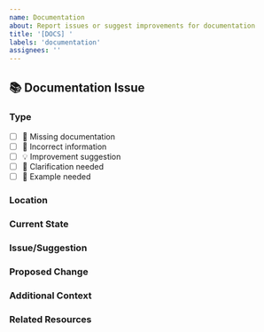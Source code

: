 ```yaml
---
name: Documentation
about: Report issues or suggest improvements for documentation
title: '[DOCS] '
labels: 'documentation'
assignees: ''
---
```


## 📚 Documentation Issue

### Type
- [ ] 📝 Missing documentation
- [ ] 🔧 Incorrect information
- [ ] 💡 Improvement suggestion
- [ ] 🤔 Clarification needed
- [ ] 📖 Example needed

### Location
<!-- Where in the documentation? (file path, URL, section) -->

### Current State
<!-- What does the documentation currently say? -->

### Issue/Suggestion
<!-- What's wrong or what should be improved? -->

### Proposed Change
<!-- How should it be fixed or improved? -->

### Additional Context
<!-- Any other relevant information -->

### Related Resources
<!-- Links to related documentation, issues, or PRs -->

